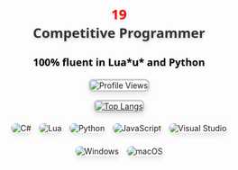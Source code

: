 <!-- Brief description at the top -->
<p align="center" style="font-family: 'Segoe UI', Tahoma, Geneva, sans-serif; color: #333333; font-size: 24px; font-weight: bold; text-shadow: 0 2px 5px rgba(0, 0, 0, 0.2);">
  <span style="color: #ff0000;">19</span><br>
  Competitive Programmer
</p>

<p align="center" style="font-family: 'Segoe UI', Tahoma, Geneva, sans-serif; color: #333333; font-size: 18px; font-weight: bold; text-shadow: 0 2px 5px rgba(0, 0, 0, 0.1);">
  <span style="color: #000000;">100% fluent in Lua*u* and Python</span>
</p>

<!-- Profile Views Section -->
<p align="center">
  <img src="https://komarev.com/ghpvc/?username=string-dot-byte&style=flat-square&color=ffffff&label=Profile%20Views&labelColor=bbbbbb&color=000000" alt="Profile Views" style="border: 3px solid #cccccc; border-radius: 8px; box-shadow: 0 4px 10px rgba(0, 0, 0, 0.1);">
</p>

<!-- Top Languages Section -->
<p align="center">
  <a href="https://github.com/cveryskys/github-readme-stats">
    <img src="https://github-readme-stats.vercel.app/api/top-langs/?username=cveryskys&layout=compact&theme=gray&langs_count=6&title_color=000000&text_color=808080&bg_color=ffffff&border_color=cccccc&icon_color=000000&custom_title=top%20langs" alt="Top Langs" style="border: 3px solid #cccccc; border-radius: 8px; box-shadow: 0 4px 10px rgba(0, 0, 0, 0.1);">
  </a>
</p>

<!-- Tech Stack Section (Shields) -->
<p align="center">
  <img src="https://img.shields.io/badge/C%23-informational?style=flat&logo=csharp&logoColor=000000&color=eeeeee&labelColor=cccccc" alt="C#" style="margin: 5px; border-radius: 8px; box-shadow: 0 4px 8px rgba(0, 0, 0, 0.1);">
  <img src="https://img.shields.io/badge/Lua*-informational?style=flat&logo=lua&logoColor=000000&color=eeeeee&labelColor=cccccc" alt="Lua" style="margin: 5px; border-radius: 8px; box-shadow: 0 4px 8px rgba(0, 0, 0, 0.1);">
  <img src="https://img.shields.io/badge/Python-informational?style=flat&logo=python&logoColor=000000&color=eeeeee&labelColor=cccccc" alt="Python" style="margin: 5px; border-radius: 8px; box-shadow: 0 4px 8px rgba(0, 0, 0, 0.1);">
  <img src="https://img.shields.io/badge/JavaScript-informational?style=flat&logo=javascript&logoColor=000000&color=eeeeee&labelColor=cccccc" alt="JavaScript" style="margin: 5px; border-radius: 8px; box-shadow: 0 4px 8px rgba(0, 0, 0, 0.1);">
  <img src="https://img.shields.io/badge/Visual%20Studio-informational?style=flat&logo=visualstudio&color=eeeeee&labelColor=cccccc" alt="Visual Studio" style="margin: 5px; border-radius: 8px; box-shadow: 0 4px 8px rgba(0, 0, 0, 0.1);">
</p>

<!-- Operating System Section (Shields) -->
<p align="center">
  <img src="https://img.shields.io/badge/Windows-informational?style=flat&logo=Windows&logoColor=000000&color=eeeeee&labelColor=cccccc" alt="Windows" style="margin: 5px; border-radius: 8px; box-shadow: 0 4px 8px rgba(0, 0, 0, 0.1);">
  <img src="https://img.shields.io/badge/macOS-informational?style=flat&logo=Apple&logoColor=000000&color=eeeeee&labelColor=cccccc" alt="macOS" style="margin: 5px; border-radius: 8px; box-shadow: 0 4px 8px rgba(0, 0, 0, 0.1);">
</p>
